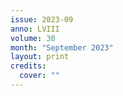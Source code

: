 ```yaml
---
issue: 2023-09
anno: LVIII
volume: 30
month: "September 2023"
layout: print
credits:
  cover: ""
---
```

